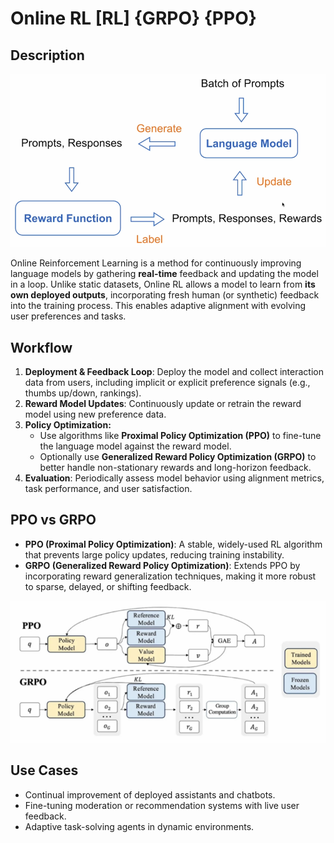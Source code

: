 # Online RL [RL] {GRPO} {PPO}

## Description

![](online_rl/overview.png)

Online Reinforcement Learning is a method for continuously improving language models by gathering **real-time** feedback and updating the model in a loop.
Unlike static datasets, Online RL allows a model to learn from **its own deployed outputs**, incorporating fresh human (or synthetic) feedback into the training process.
This enables adaptive alignment with evolving user preferences and tasks.

## Workflow

1. **Deployment & Feedback Loop**: Deploy the model and collect interaction data from users, including implicit or explicit preference signals (e.g., thumbs up/down, rankings).
2. **Reward Model Updates**: Continuously update or retrain the reward model using new preference data.
3. **Policy Optimization:**
   - Use algorithms like **Proximal Policy Optimization (PPO)** to fine-tune the language model against the reward model.
   - Optionally use **Generalized Reward Policy Optimization (GRPO)** to better handle non-stationary rewards and long-horizon feedback.
4. **Evaluation**: Periodically assess model behavior using alignment metrics, task performance, and user satisfaction.

## PPO vs GRPO

- **PPO (Proximal Policy Optimization)**: A stable, widely-used RL algorithm that prevents large policy updates, reducing training instability.
- **GRPO (Generalized Reward Policy Optimization)**: Extends PPO by incorporating reward generalization techniques, making it more robust to sparse, delayed, or shifting feedback.

![](online_rl/ppo_and_grpo.png)

## Use Cases

- Continual improvement of deployed assistants and chatbots.
- Fine-tuning moderation or recommendation systems with live user feedback.
- Adaptive task-solving agents in dynamic environments.
